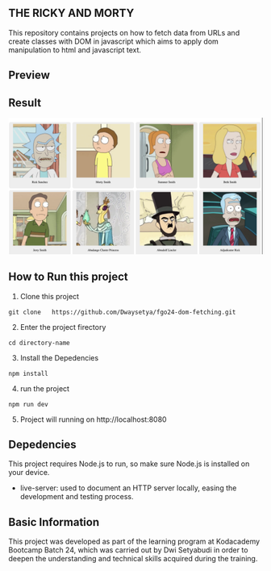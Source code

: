 ## THE RICKY AND MORTY

This repository contains projects on how to fetch data from URLs and create classes with DOM in javascript which aims to apply dom manipulation to html and javascript text.

## Preview

## Result

![Result](./src/images/Screenshot%202025-05-08%20at%2016.03.04.png)

## How to Run this project

1. Clone this project

```
git clone   https://github.com/Dwaysetya/fgo24-dom-fetching.git
```

2. Enter the project firectory

```
cd directory-name
```

3. Install the Depedencies

```
npm install
```

4. run the project

```
npm run dev
```

5. Project will running on http://localhost:8080

## Depedencies

This project requires Node.js to run, so make sure Node.js is installed on your device.

- live-server: used to document an HTTP server locally, easing the development and testing process.

## Basic Information

This project was developed as part of the learning program at Kodacademy Bootcamp Batch 24, which was carried out by Dwi Setyabudi in order to deepen the understanding and technical skills acquired during the training.
